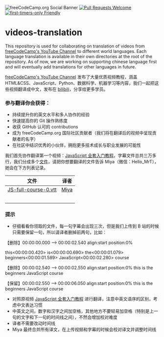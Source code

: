 ![freeCodeCamp.org Social Banner](https://s3.amazonaws.com/freecodecamp/wide-social-banner.png)
[![Pull Requests Welcome](https://img.shields.io/badge/PRs-welcome-brightgreen.svg?style=flat)](http://makeapullrequest.com)
[![first-timers-only Friendly](https://img.shields.io/badge/first--timers--only-friendly-blue.svg)](http://www.firsttimersonly.com/)

# videos-translation

This repository is used for collaborating on translation of videos from [freeCodeCamp's YouTube Channel](https://www.youtube.com/freecodecamp) to different world languages.
Each language translation is available in their own directories at the root of the repository. As of now, we are working on supporting chinese language first and will eventually add translations for other languages in future.

[freeCodeCamp's YouTube Channel](https://www.youtube.com/freecodecamp) 发布了大量优质视频教程，涵盖 HTML&CSS、JavaScript、Python、数据科学、机器学习等内容，我们一起把这些视频翻译成中文，发布在 [bilibili](https://space.bilibili.com/335505768)，分享给更多学员。

### 参与翻译你会获得：

- 持续提升你的英文水平和多人协作的经验
- 快速提高你的 Git 操作熟练度
- 收获 GitHub 认可的 contributions
- 成为 freeCodeCamp.org 国际社区贡献者（我们将在翻译后的视频中呈现贡献者的名字）
- 在社区中结识优秀的小伙伴，拥抱更多技术成长与职业发展的可能性

我们首先协作翻译第一个视频：[JavaScript 全套入门教程](https://www.youtube.com/watch?v=PkZNo7MFNFg&t=1175s)。字幕文件总共三万多行，我们分成多个[文件](https://github.com/freeCodeCamp/videos-translation/tree/master/chinese/subtitle)，请把你想要翻译的文件告诉 Miya（微信：Hello_MrT），她会在下方列表记录。

| 文件 | 译者 |
|:------:| :------: |
| [JS-full-course-0.vtt](https://github.com/freeCodeCamp/videos-translation/blob/master/chinese/subtitle/JS-full-course-0.vtt) | [Miya](https://github.com/miyaliu666) |
|     |    |
|     |    |
|     |    |
|     |    |
|     |    |

### 提示

- 仔细看看你领取的文件，每一句字幕会出现三次，但是我们上传到 B 站的时候只需要保留一句，所以请译者删掉前两句，比如：

【删除】00:00:00.000 --> 00:00:02.540 align:start position:0%
 
this<00:00:00.420><c> is</c><00:00:00.690><c> the</c><00:00:01.079><c> beginners</c><00:00:01.589><c> JavaScript</c><00:00:02.280><c> course</c>

【删除】00:00:02.540 --> 00:00:02.550 align:start position:0%
this is the beginners JavaScript course
 
【保留】00:00:02.550 --> 00:00:06.050 align:start position:0%
this is the beginners JavaScript course

- 对照原视频 [JavaScript 全套入门教程](https://www.youtube.com/watch?v=PkZNo7MFNFg&t=1175s) 进行翻译，注意中英文语序的区别，考虑中文表达习惯
- 中英文之间，数字和汉字之间加空格，其他地方不要轻易加空格（特别是上一句的文字和下一句的时间线之间），不然会增加校对难度
- 译者不需要改动时间线
- Miya 最终合并所有译文，在上传视频和字幕的时候会校对译文并调整时间线
